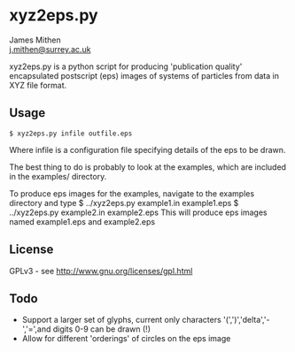 xyz2eps.py
==========

James Mithen  
j.mithen@surrey.ac.uk

xyz2eps.py is a python script for producing 'publication quality'
encapsulated postscript (eps) images of systems of particles from data
in XYZ file format.

Usage
------

    $ xyz2eps.py infile outfile.eps
Where infile is a configuration file specifying details of the eps to
be drawn.

The best thing to do is probably to look at the examples, which are
included in the examples/ directory.

To produce eps images for the examples, navigate to the examples
directory and type
    $ ../xyz2eps.py example1.in example1.eps
    $ ../xyz2eps.py example2.in example2.eps
This will produce eps images named example1.eps and example2.eps

License
-------

GPLv3 - see http://www.gnu.org/licenses/gpl.html

Todo 
---- 

* Support a larger set of glyphs, current only characters
'(',')','delta','-','=',and digits 0-9 can be drawn (!)
* Allow for different 'orderings' of circles on the eps image
